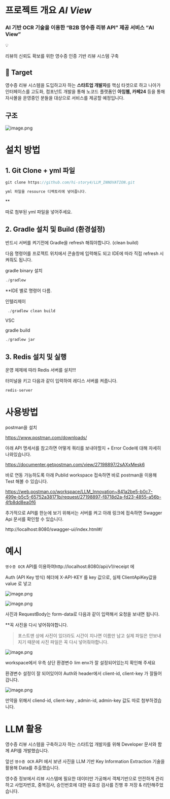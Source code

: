 # 프로젝트 개요  ***AI View***

### AI 기반 OCR 기술을 이용한 “B2B 영수증 리뷰 API” 제공 서비스 “AI View”

<aside>
💡

리뷰의 신뢰도 확보를 위한 영수증 인증 기반 리뷰 시스템 구축

</aside>

## 🎯 Target

영수증 리뷰 시스템을 도입하고자 하는 **스타트업 개발자**를 핵심 타겟으로 하고 나아가 인터페이스를 고도화, 컴포넌트 개발을 통해 노코드 플랫폼인 **아임웹, 카페24** 등을 통해 자사몰을 운영중인 분들을 대상으로 서비스를 제공할 예정입니다. 

## 구조

![image.png](https://prod-files-secure.s3.us-west-2.amazonaws.com/60af02e3-3960-4ce1-bd3b-784de6473de2/ff1e42fc-6dd1-4652-80b3-429709c7388f/image.png)

# 설치 방법

## 1. Git Clone + yml 파일

```java
git clone https://github.com/hi-story4/LLM_INNOVATION.git
```

```java
yml 파일을 resource 디렉토리에 넣어줍니다. 
```

**

따로 첨부된 yml 파일을 넣어주세요.

## 2. Gradle 설치 및 Build (환경설정)

반드시 서버를 켜기전에 Gradle을 refresh 해줘야합니다.  (clean build)

다음 명령어를 프로젝트 위치에서 콘솔창에 입력해도 되고 IDE에 따라 직접 refresh 시켜줘도 됩니다.

gradle binary 설치

```java
./gradlew
```

**IDE 별로 명령어 다름.

인텔리제이

```java
 ./gradlew clean build
```

VSC

gradle build

```java
./gradlew jar
```

## 3. Redis 설치 및 실행

운영 체제에 따라 Redis 서버를 설치!!!

터미널을 키고 다음과 같이 입력하여 레디스 서버를 켜줍니다. 

```java
redis-server
```

# 사용방법

postman을 설치

https://www.postman.com/downloads/

아래 API 명세서를 참고하면 어떻게 쿼리를 보내야할지 + Error Code에 대해 자세히 나와있습니다.  

https://documenter.getpostman.com/view/27198897/2sAXxMesk6

바로 연동 가능하도록 아래 Publid workspace 접속하면 바로 postman을 이용해 Test 해볼 수 있습니다.

https://web.postman.co/workspace/LLM_Innovation~841a2be5-b0c7-499e-b5c5-65752a38171b/request/27198897-f8718d2a-fd23-4855-a56b-4fb8dd8ea0f6

추가적으로 API를 한눈에 보기 위해서는 서버를 켜고 아래 링크에 접속하면 Swagger Api 문서를 확인할 수 있습니다. 

http://localhost:8080/swagger-ui/index.html#/

# 예시

`영수증 OCR` API를 이용하여http://localhost:8080/api/v1/receipt  에 

Auth (API Key 방식) 헤더에 X-API-KEY 를 key 값으로, 실제 ClientApiKey값을 value 로 넣고 

![image.png](https://prod-files-secure.s3.us-west-2.amazonaws.com/60af02e3-3960-4ce1-bd3b-784de6473de2/4959f086-6e3d-46ca-8df2-6861ae770fb9/image.png)

![image.png](https://prod-files-secure.s3.us-west-2.amazonaws.com/60af02e3-3960-4ce1-bd3b-784de6473de2/c61f041a-01b9-46bd-a6ff-f13ca40a8a53/image.png)

사진과 RequestBody는  form-data로 다음과 같이 입력해서 요청을 보내면 됩니다. 

**꼭 사진을 다시 넣어줘야합니다. 

> 포스트맨 상에 사진이 있더라도 시간이 지나면 이름만 남고 실제 파일은 안보내지기 때문에 사진 파일은 꼭 다시 넣어줘야합니다.
> 

![image.png](https://prod-files-secure.s3.us-west-2.amazonaws.com/60af02e3-3960-4ce1-bd3b-784de6473de2/ebff532a-429f-4307-b195-ac50a2c84741/image.png)

workspace에서 우측 상단 환경변수 lim env가 잘 설정되어있는지 확인해 주세요

환경변수 설정이 잘 되어있어야 Auth와 header에서 client-id, client-key 가 잘들어갑니다. 

![image.png](https://prod-files-secure.s3.us-west-2.amazonaws.com/60af02e3-3960-4ce1-bd3b-784de6473de2/482a57f8-bb49-41a2-9d10-23fce8d8d8b2/image.png)

만약을 위해서 cliend-id, client-key , admin-id, admin-key 값도 따로 첨부하겠습니다. 

# LLM 활용

영수증 리뷰 시스템을 구축하고자 하는 스타트업 개발자를 위해 Developer 문서와 함께 API를 개발했습니다. 

앞선 `영수증 OCR` API 에서 보낸 사진을 LLM 기반 Key Information Extraction 기술을 활용해 Data를 추출했습니다. 

영수증 정보에서 리뷰 시스템에 필요한 데이터만 가공해서 객체기반으로 안전하게 관리하고 사업자번호, 중복검사, 승인번호에 대한 유효성 검사를 진행 후 저장 & 리턴해주었습니다.
